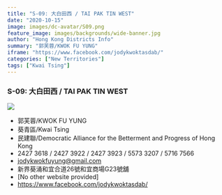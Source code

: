 ```yaml
---
title: "S-09: 大白田西 / TAI PAK TIN WEST"
date: "2020-10-15"
image: images/dc-avatar/S09.png
feature_image: images/backgrounds/wide-banner.jpg
author: "Hong Kong Districts Info"
summary: "郭芙蓉/KWOK FU YUNG"
iframe: "https://www.facebook.com/jodykwoktasdab/"
categories: ["New Territories"]
tags: ["Kwai Tsing"]
---
```


### S-09: 大白田西 / TAI PAK TIN WEST  
![](/images/dc-avatar/S09.png)  

 - 郭芙蓉/KWOK FU YUNG  
 - 葵青區/Kwai Tsing  
 - 民建聯/Democratic Alliance for the Betterment and Progress of Hong Kong  
 - 2427 3618 / 2427 3922 / 2427 3923 / 5573 3207 / 5716 7566  
 - jodykwokfuyung@gmail.com  
 - 新界葵涌和宜合道26號和宜商場G23號舖  
 - [No other website provided]  
 - https://www.facebook.com/jodykwoktasdab/
